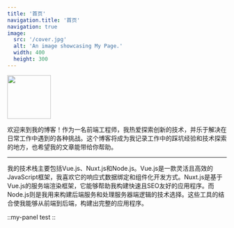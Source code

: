 ```yaml
---
title: '首页'
navigation.title: '首页'
navigation: true
image:
  src: '/cover.jpg'
  alt: 'An image showcasing My Page.'
  width: 400
  height: 300
---
```


<img src='/a.jpeg' width="100" height="100" />


欢迎来到我的博客！作为一名前端工程师，我热爱探索创新的技术，并乐于解决在日常工作中遇到的各种挑战。这个博客将成为我记录工作中的踩坑经验和技术探索的地方，也希望我的文章能带给你帮助。

-----

我的技术栈主要包括Vue.js、Nuxt.js和Node.js。Vue.js是一款灵活且高效的JavaScript框架，我喜欢它的响应式数据绑定和组件化开发方式。Nuxt.js是基于Vue.js的服务端渲染框架，它能够帮助我构建快速且SEO友好的应用程序。而Node.js则是我用来构建后端服务和处理服务器端逻辑的技术选择。这些工具的结合使我能够从前端到后端，构建出完整的应用程序。

::my-panel
test
::